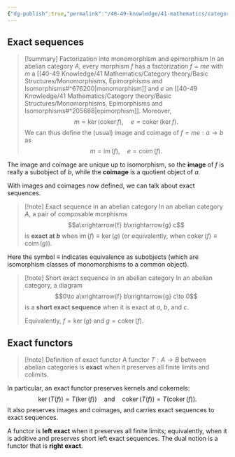 ```yaml
---
{"dg-publish":true,"permalink":"/40-49-knowledge/41-mathematics/category-theory/abelian-categories/exact-sequences/","tags":["category_theory/abelian_categories"],"updated":"2024-07-21T20:11:27-07:00"}
---
```


## Exact sequences

>[!summary] Factorization into monomorphism and epimorphism
>In an abelian category $A$, every morphism $f$ has a factorization $f=me$ with $m$ a [[40-49 Knowledge/41 Mathematics/Category theory/Basic Structures/Monomorphisms, Epimorphisms and Isomorphisms#^676200\|monomorphism]] and $e$ an [[40-49 Knowledge/41 Mathematics/Category theory/Basic Structures/Monomorphisms, Epimorphisms and Isomorphisms#^205688\|epimorphism]]. Moreover,
>$$m=\ker(\operatorname{coker} f),\quad e=\operatorname{coker}(\ker f).$$
>We can thus define the (usual) image and coimage of $f=me:a\to b$ as
>$$m=\operatorname{im}(f),\quad e=\operatorname{coim}(f).$$

The image and coimage are unique up to isomorphism, so the **image** of $f$ is really a subobject of $b$, while the **coimage** is a quotient object of $a$.

With images and coimages now defined, we can talk about exact sequences.

>[!note] Exact sequence in an abelian category
>In an abelian category $A$, a pair of composable morphisms
>$$a\xrightarrow{f} b\xrightarrow{g} c$$
>is **exact at $b$** when $\operatorname{im}(f)\equiv \ker(g)$ (or equivalently, when $\operatorname{coker}(f)\equiv \operatorname{coim}(g)$).

Here the symbol $\equiv$ indicates equivalence as subobjects (which are isomorphism classes of monomorphisms to a common object).

>[!note] Short exact sequence in an abelian category
>In an abelian category, a diagram
>$$0\to a\xrightarrow{f} b\xrightarrow{g} c\to 0$$
>is a **short exact sequence** when it is exact at $a$, $b$, and $c$.
>
>Equivalently, $f=\ker(g)$ and $g=\operatorname{coker}(f)$.

## Exact functors

>[!note] Definition of exact functor
>A functor $T:A\to B$ between abelian categories is **exact** when it preserves all finite limits and colimits.
>

In particular, an exact functor preserves kernels and cokernels:
$$\ker(T(f))=T(\ker(f))\quad\text{and}\quad \operatorname{coker}(T(f))=T(\operatorname{coker}(f)).$$
It also preserves images and coimages, and carries exact sequences to exact sequences.

A functor is **left exact** when it preserves all finite limits; equivalently, when it is additive and preserves short left exact sequences. The dual notion is a functor that is **right exact**.